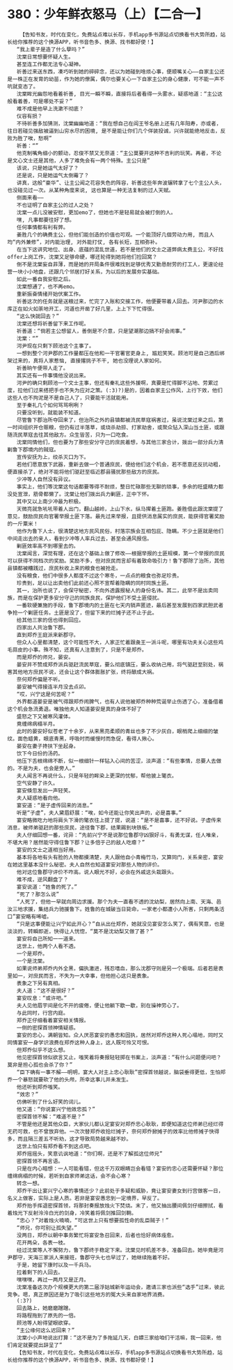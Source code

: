 # 380：少年鲜衣怒马（上）【二合一】
        【告知书友，时代在变化，免费站点难以长存，手机app多书源站点切换看书大势所趋，站长给你推荐的这个换源APP，听书音色多、换源、找书都好使！】
       “我上辈子是造了什么孽吗？”
       沈棠日常想要怀疑人生。
       甚至连工作都无法专心凝神。
       祈善过来送东西，凑巧听到她的碎碎念，还以为她碰到啥烦心事，便顺嘴关心——自家主公还是一株正在发育的幼苗，作为她的僚属，偶尔也要关心一下自家主公的身心健康，可不能一声不吭就变态了。
       沈棠眸光幽怨地看着祈善, 目光一瞬不瞬，直接将后者看得一头雾水，疑惑地道：“主公这般看着善，可是哪处不妥？”
       难不成是他早上洗漱不彻底？
       仪容有损？
       不待祈善多加猜测，沈棠幽幽地道：“我在想自己在阎王爷名册上还有几年阳寿，亦或者，往日若碰见强敌被逼到山穷水尽的困境, 是不是能让你们几个佯装投诚，兴许就能绝地反击，反败为胜了唉，愁啊”
       祈善：“”
       他克制嘴角细小的颤动，忍俊不禁又无奈道：“主公莫要开这种不吉利的玩笑。再者，不论是文心文士还是其他，人多了难免会有一两个特殊。主公只是”
       该说，只是她运气太好了？
       还是说，只是她运气太倒霉了？
       讲真，这般“豪华”、让主公闻之花容失色的阵容，祈善这些年奔波辗转拿了七个主公人头，也没碰见过一次。从某种角度来说, 这也算是一种无法复制的过人天赋。
       侧面来看——
       不也证明了自家主公的过人之处？
       沈棠一点儿没被安慰，更加emo了，但她也不是轻易就会被打倒的人。
       嘿, 凡事都要往好了想。
       任何事情都有利有弊。
       姜胜几个的确费主公，但他们能创造的价值也可观。一个能顶好几個劳动力用, 而且人均“内外兼修”，对内能治理, 对外能打仗, 各有长短，互相弥补。
       在当下这讲究地位、出身、底蕴的混乱世道，若不是他们的文士之道弊病太费主公，不好找offer上岗工作，沈棠又足够命硬，哪还轮得到她将他们捡回窝？
       倒不是沈棠妄自菲薄，而是她的开局条件很难找到足够优秀又勤恳耐劳的打工人，更遑论经营一块小小地盘，还跟几个邻居打好关系，为以后的发展夯实基础。
       如此一番自我安慰之后。
       沈棠想通了，也不再emo。
       重新振奋情绪开始伏案工作。
       祈善这次的任务就是送粮过来，忙完了入账和交接工作，他便要带着人回去。河尹那边的水库正在如火如荼地开工，河道也开凿了好几里，上上下下忙得很。
       “这么快就回去？”
       沈棠还想将祈善留下来工作呢。
       祈善道：“倘若主公想留人，善倒是不介意，只是望潮那边搞不好会闹事。”
       沈棠：“”
       河尹现在只剩下顾池这个主事了。
       一想到整个河尹郡的工作量都压在他和一干官署官吏身上, 尴尬笑笑。顾池可是自己酒后绑架过来的，真将人家惹恼, 直接撂挑子不干, 她也没理说人家如何。
       祈善晌午便带人走了。
       其实还有一件事情他没说出来。
       河尹的确只剩顾池一个文士主事，但还有秦礼这些外援啊，真要是忙得脚不沾地、劳累过度，拉他们过来搭把手也不失为应对之策。(:3)?)是的，因着自家主公作风，上行下效，他们这些人也不拘泥是不是自己人了，只要能干活就能用。
       至于秦礼几个如何骂骂咧咧？
       只要没听到，就能装不知道。
       尽管鲁下郡治所夺回来了，但治所之外的县镇都被流民草寇祸害过，虽说沈棠过来之后，第一时间组织开仓赈粮，但仍有过半落草，或烧杀劫掠、打家劫舍，或聚众钻入深山当土匪，或跟随流民草寇去往其他敌方。众生皆苦，只为一口吃食。
       沈棠同情他们，但也要为了那些安分守己的庶民着想，与其他三家合计，拨出一部分兵力清剿鲁下郡境内的贼寇。
       宣传安抚为上，绞杀灭口为下。
       若他们愿意放下武器，重新去做一个普通庶民，便给他们这个机会，若不愿意还反抗动粗，便直接杀了，绝对不能将他们驱赶至临近郡县骚扰那些敌方的庶民。
       少冲等人自然没有异议。
       事实上，他们等沈棠这句话都要等得不耐烦，整日忙碌那些无聊的琐事，多余的旺盛精力都没处宣泄，筋骨都懒了。沈棠让他们拨出兵力剿匪，正中下怀。
       其中又以上南少冲最为积极。
       天微亮就急吼吼带着人出门，翻山越岭，上山下水，纵马撵着土匪跑。姜胜借此跟沈棠提了意见，鼓励庶民向官署举报土匪下落。最先过来举报，且提供消息属实的庶民，能获得官署奖励的一斤粟米！
       他作为鲁下人士，很清楚这地方民风民俗，村落宗族会互相包庇、隐瞒。不少土匪就是他们中间走出去的亲人，看到少冲等人率兵过去，甚至会通风报信。
       剿匪效率高不到哪里去的。
       沈棠闻言，深觉有理，还在这个基础上做了修改——根据举报的土匪规模，第一个举报的庶民可以获得不同档次的奖励。奖励不多，但对庶民而言却有着致命吸引力！鲁下郡除了治所，其他县镇都被糟践过，庶民秋收上来的粮食也被抢走。
       没有粮食，他们中很多人都度不过这个寒冬，一点点的粮食也弥足珍贵。
       珍贵到，足以让出卖他们此前还心照不宣帮着隐瞒的同村同族土匪。
       其一，治所也说了，会保守秘密，不向外透露报秘人的身份名讳。其二，此举不是出卖同族，而是在保护更多安分守己的同族良民，保护他们不受土匪侵扰。
       一番软硬兼施的手段，鲁下郡境内的土匪在七天内销声匿迹，最后甚至发展到四家武胆武者争抢一个剿匪任务。土匪是没了，但留下来的烂摊子还不止于此。
       给其他三家的信也得到回应。
       四家出人共治鲁下郡。
       直到郑乔王庭派来新郡守。
       但众人心里都清楚，这个可能性不大，人家正忙着跟彘王一派斗呢，哪里有功夫关心这些鸡毛蒜皮的小事。殊不知，还真有人注意到了，只是不是郑乔。
       而是郑乔的师兄，晏安。
       晏安并不赞成郑乔派兵驱赶流民草寇，要么彻底镇压，要么收纳己用，将气驱赶至别处，祸害其他地方庶民不说，还会让这个群体膨胀扩张，终将酿成大祸。
       奈何郑乔偏是不听。
       晏安被气得接连半月没去点卯。
       “哎，兴宁这是何苦呢？”
       外界都道晏安是被气得跟郑乔闹脾气，也有人说他被郑乔种种荒诞举止伤透了心，准备借着这个机会急流勇退。唯独他夫人知道晏安是真的身体不好了
       盛怒之下又被寒风灌体。
       竟缠绵病榻半月。
       此时的晏安好似苍老了十余岁，从来黑亮柔顺的青丝也多了不少灰白，眼梢爬上细细的皱纹。面色蜡黄，眼底青黑，呼吸时而缓慢时而急促，看得人揪心。
       晏安在妻子搀扶下坐起身。
       饮下今日份的汤药。
       他压下舌根绵绵不断，似一根细针一样钻入心间的苦涩，淡声道：“有些事情，总要人去做的。不是为夫，也会是旁人。”
       夫人闻言不再说什么，只是年轻的眸染上更深的忧郁，帮他披上氅衣。
       空气安静了许久。
       宴安倏忽发出一声轻笑。
       夫人疑惑地看向他。
       宴安道：“是子虚传回来的消息。”
       听是“子虚”，夫人黛眉舒展：“唉，如今还能让你笑出声的，必是喜事。”
       宴安略微吃力地将肩头下滑的氅衣往上提了提，说道：“是不是喜事，还不好说。子虚传来消息，被师弟驱赶的那些庶民，途径鲁下郡，结果踢到块铁板。”
       夫人仔细回想一番，诧异：“先前兴宁不是说那位鲁郡守凶狠好斗，有勇无谋，任人唯亲，不堪大用？居然能守得住鲁下郡？让多倍于己的敌人吃瘪？”
       宴安的文士之道相当好用。
       基本将各地有头有脸的人物都摸清楚，夫人跟他自小青梅竹马，又算同门，关系亲密，宴安在她这里基本没什么秘密。夫人自然也知道宴安对那些人物的评价。
       他对这位鲁郡守评价不咋高。说人眼光不好，必会在外戚这头栽跟头。
       难不成，逆风翻盘了？
       宴安说道：“姓鲁的死了。”
       “死了？那怎么说”
       “人死了，但他一早就向周边求援。那个为夫一直看不透的沈幼梨，居然向上南、天海、邑汝三地求援，集结兵力驰援鲁下。姓鲁的在城破当日毙命，一家老小都遭小人所害，只剩两条活口”宴安略有唏嘘。
       “只是这事便能让兴宁如此开心？”自从出仕郑乔，她就没见宴安怎么笑了，偶有笑意，也是淡淡的，转瞬即逝，快得让人恍惚，“莫不是沈幼梨又做了甚？”
       宴安将自己所知一一道来。
       这世上，他两个人看不透。
       一个是郑乔。
       一个是沈棠。
       如果说师弟郑乔内外全黑，偏执激进，残忍嗜血，那么沈郡守则是另一个极端。后者若是表里如一，对庶民而言，不失为一大幸事，但他担心这只是表象。
       表象之下另有真相。
       夫人道：“这不是很好？”
       宴安叹息：“或许吧。”
       夫人见他眉宇间是化不开的疲倦，便让他躺下歇一歇，别在操神劳心了。
       与此同时，行宫内庭。
       郑乔正仔细看着宴安相关情报。
       一侧的密探首领神情疑惑。
       宴安的忠心，满朝皆知。众人厌恶宴安的愚忠和固执，居然对郑乔这种人死心塌地，同时又同情宴安一身学识浪费在郑乔这种人身上，这人既可怜又可恨。
       但郑乔似乎不这么想。
       他见密探首领似欲言又止，嗤笑着将奏报轻轻掷在书案上，淡声道：“有什么问题便问吧？莫非是担心孤也会杀了你？”
       “臣下确有一事不解——明明，宴大人对主上忠心耿耿”密探首领越说，脑袋垂得更低，生怕郑乔一个暴怒就要砍了他的头颅，所幸这事儿并未发生。
       他还听到郑乔嗤笑。
       “效忠？”
       仿佛听到了什么好笑的词儿。
       他又道：“你说宴兴宁他效忠孤？”
       密探首领不解：“难道不是？”
       不管是他还是其他众臣，大家伙儿都认定宴安对郑乔忠心耿耿，即便知道这位师弟已经烂得无药可救，也不曾放弃他。一次次替郑乔收拾烂摊子，奈何郑乔掀摊子的效率比他修摊子快得多，而且隔三差五不听劝，这才导致局势越来越不妙。
       这世上怕只有郑乔看不到这点吧。
       郑乔摇摇头，笑意讥讽地道：“你们啊，还是不了解孤这位师兄”
       密探首领不再言语。
       只是在内心暗想：一人可能看错，但这千万双眼睛岂会看错？宴安的忠心还需要怀疑？那位缠绵病榻的时候，若听到自家师弟这话，会不会心寒？
       转念一想。
       郑乔干出让宴兴宁心寒的事情还少？此前处于多疑和威胁，竟让宴安妻女到行宫做客一日，名义上做客，实际上是人质。若非是宴安愚忠到一定境界，早反了。
       郑乔抬手挥退密探首领，将那封奏报放烛火下焚烧。末了，他又抽出腰间佩剑仔细擦拭，看着烛光下反射泠泠白光的剑身，冷笑着将佩剑推回剑鞘。
       “忠心？”对着烛火喃喃，“可这世上只有想要孤性命的乱臣贼子！”
       “师兄，你可别让孤失望。”
       没两日，郑乔以朝中事务繁忙将宴安急召回来，后者也恰好病体痊愈。
       花开两朵，各表一枝。
       经过沈棠等人不懈努力，鲁下郡终于稳定下来。沈棠见时机差不多，准备回去。她毕竟是河尹郡守，天海三家派人来接班，鲁郡守头七也早过了，她继续拖着不好。
       于是，她留下康时以及一千兵马。
       拉着剩下的人回去。
       嘿嘿嘿，再过一两月又是正月。
       沈棠准备这次办个规模更大的第二届浮姑城新年运动会，邀请三家也派些“选手”过来，彼此竞争。嗯，真正原因还是为了吸引这些地方的冤大头来自家地界消费。
       (:3?)
       回去路上，她磨磨蹭蹭。
       将路程拖到了原先的一倍。
       顾池等人盼得望眼欲穿。
       “主公缘何这么迟回来？”
       沈棠小小声地说出打算：“这不是为了多拖延几天，白嫖三家给咱们干活嘛，我一回来，他们肯定就要提出辞呈了”
       【告知书友，时代在变化，免费站点难以长存，手机app多书源站点切换看书大势所趋，站长给你推荐的这个换源APP，听书音色多、换源、找书都好使！】